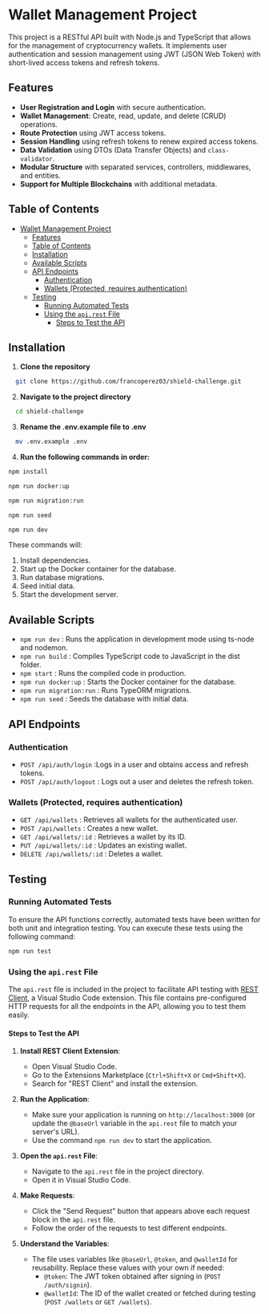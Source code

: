 # Wallet Management Project

This project is a RESTful API built with Node.js and TypeScript that allows for the management of cryptocurrency wallets. It implements user authentication and session management using JWT (JSON Web Token) with short-lived access tokens and refresh tokens.

## Features

- **User Registration and Login** with secure authentication.
- **Wallet Management**: Create, read, update, and delete (CRUD) operations.
- **Route Protection** using JWT access tokens.
- **Session Handling** using refresh tokens to renew expired access tokens.
- **Data Validation** using DTOs (Data Transfer Objects) and `class-validator`.
- **Modular Structure** with separated services, controllers, middlewares, and entities.
- **Support for Multiple Blockchains** with additional metadata.

## Table of Contents

- [Wallet Management Project](#wallet-management-project)
  - [Features](#features)
  - [Table of Contents](#table-of-contents)
  - [Installation](#installation)
  - [Available Scripts](#available-scripts)
  - [API Endpoints](#api-endpoints)
    - [Authentication](#authentication)
    - [Wallets (Protected, requires authentication)](#wallets-protected-requires-authentication)
  - [Testing](#testing)
    - [Running Automated Tests](#running-automated-tests)
    - [Using the `api.rest` File](#using-the-apirest-file)
      - [Steps to Test the API](#steps-to-test-the-api)

## Installation

1. **Clone the repository**

```bash
  git clone https://github.com/francoperez03/shield-challenge.git
```


2. **Navigate to the project directory**

```bash
  cd shield-challenge
```

3. **Rename the .env.example file to .env**

```bash
  mv .env.example .env
```

4. **Run the following commands in order:**

```bash
npm install
```
```bash
npm run docker:up
```
```bash
npm run migration:run
```
```bash
npm run seed
```
```bash
npm run dev
```

These commands will:

1. Install dependencies.
2. Start up the Docker container for the database.
3. Run database migrations.
4. Seed initial data.
5. Start the development server.


## Available Scripts
- `npm run dev` : Runs the application in development mode using ts-node and nodemon.
- `npm run build` : Compiles TypeScript code to JavaScript in the dist folder.
- `npm start` : Runs the compiled code in production.
- `npm run docker:up` : Starts the Docker container for the database.
- `npm run migration:run` : Runs TypeORM migrations.
- `npm run seed` : Seeds the database with initial data.


## API Endpoints
### Authentication
- `POST /api/auth/login` :Logs in a user and obtains access and refresh tokens.
- `POST /api/auth/logout` : Logs out a user and deletes the refresh token.
  
### Wallets (Protected, requires authentication)
- `GET /api/wallets` : Retrieves all wallets for the authenticated user.
- `POST /api/wallets` : Creates a new wallet.
- `GET /api/wallets/:id` : Retrieves a wallet by its ID.
- `PUT /api/wallets/:id` : Updates an existing wallet.
- `DELETE /api/wallets/:id` : Deletes a wallet.


## Testing

### Running Automated Tests

To ensure the API functions correctly, automated tests have been written for both unit and integration testing. You can execute these tests using the following command:

```bash
npm run test
```

### Using the `api.rest` File

The `api.rest` file is included in the project to facilitate API testing with [REST Client](https://marketplace.visualstudio.com/items?itemName=humao.rest-client), a Visual Studio Code extension. This file contains pre-configured HTTP requests for all the endpoints in the API, allowing you to test them easily.

#### Steps to Test the API

1. **Install REST Client Extension**:
   - Open Visual Studio Code.
   - Go to the Extensions Marketplace (`Ctrl+Shift+X` or `Cmd+Shift+X`).
   - Search for "REST Client" and install the extension.

2. **Run the Application**:
   - Make sure your application is running on `http://localhost:3000` (or update the `@baseUrl` variable in the `api.rest` file to match your server's URL).
   - Use the command `npm run dev` to start the application.

3. **Open the `api.rest` File**:
   - Navigate to the `api.rest` file in the project directory.
   - Open it in Visual Studio Code.

4. **Make Requests**:
   - Click the "Send Request" button that appears above each request block in the `api.rest` file.
   - Follow the order of the requests to test different endpoints.

5. **Understand the Variables**:
   - The file uses variables like `@baseUrl`, `@token`, and `@walletId` for reusability. Replace these values with your own if needed:
     - `@token`: The JWT token obtained after signing in (`POST /auth/signin`).
     - `@walletId`: The ID of the wallet created or fetched during testing (`POST /wallets` or `GET /wallets`).